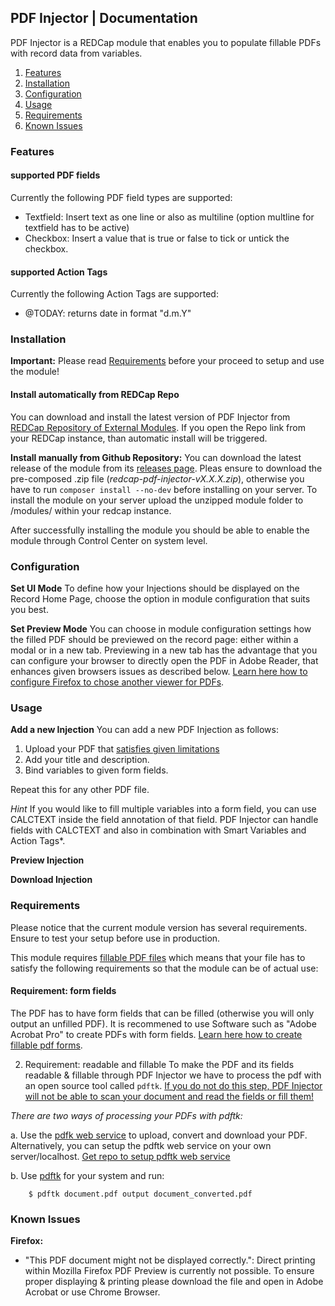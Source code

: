 ## PDF Injector | Documentation

PDF Injector is a REDCap module that enables you to populate fillable PDFs with record data from variables.

1. [Features](#features)
2. [Installation](#installation)
3. [Configuration](#configuration)
4. [Usage](#usage)
5. [Requirements](#requirements)
6. [Known Issues](#known-issues)

### Features
#### supported PDF fields
Currently the following PDF field types are supported:
- Textfield: Insert text as one line or also as multiline (option multline for textfield has to be active)
- Checkbox: Insert a value that is true or false to tick or untick the checkbox.

#### supported Action Tags
Currently the following Action Tags are supported:
- @TODAY: returns date in format "d.m.Y"


### Installation

**Important:** Please read [Requirements](#requirements) before your proceed to setup and use the module!

#### Install automatically from REDCap Repo
You can download and install the latest version of PDF Injector from [REDCap Repository of External Modules](https://redcap.vanderbilt.edu/consortium/modules/). If you open the Repo link from your REDCap instance, than automatic install will be triggered.

**Install manually from Github Repository:**
You can download the latest release of the module from its [releases page](https://github.com/tertek/redcap-pdf-injector/releases). Pleas ensure to download the pre-composed .zip file (*redcap-pdf-injector-vX.X.X.zip*), otherwise you have to run `composer install --no-dev` before installing on your server. To install the module on your server upload the unzipped module folder to /modules/ within your redcap instance.

After successfully installing the module you should be able to enable the module through Control Center on system level.

### Configuration

**Set UI Mode**
To define how your Injections should be displayed on the Record Home Page, choose the option in module configuration that suits you best.

**Set Preview Mode**
You can choose in module configuration settings how the filled PDF should be previewed on the record page: either within a modal or in a new tab. Previewing in a new tab has the advantage that you can configure your browser to directly open the PDF in Adobe Reader, that enhances given browsers issues as described below. [Learn here how to configure Firefox to chose another viewer for PDFs](https://support.mozilla.org/en-US/kb/view-pdf-files-firefox-or-choose-another-viewer).

### Usage

**Add a new Injection**
You can add a new PDF Injection as follows:

1. Upload your PDF that [satisfies given limitations](#limitations)
2. Add your title and description.
3. Bind variables to given form fields.

Repeat this for any other PDF file.

*Hint* If you would like to fill multiple variables into a form field, you can use CALCTEXT inside the field annotation of that field. PDF Injector can handle fields with CALCTEXT and also in combination with Smart Variables and Action Tags*.

**Preview Injection**

**Download Injection**

### Requirements
Please notice that the current module version has several requirements. Ensure to test your setup before use in production.

This module requires <u>fillable PDF files</u> which means that your file has to satisfy the following requirements so that the module can be of actual use:

#### Requirement: form fields
The PDF has to have form fields that can be filled (otherwise you will only output an unfilled PDF). It is recommened to use Software such as "Adobe Acrobat Pro" to create PDFs with form fields. [Learn here how to create fillable pdf forms](https://acrobat.adobe.com/us/en/acrobat/how-to/create-fillable-pdf-forms-creator.html).

2. Requirement: readable and fillable
To make the PDF and its fields readable & fillable through PDF Injector we have to process the pdf with an open source tool called `pdftk`.
<u>If you do not do this step, PDF Injector will not be able to scan your document and read the fields or fill them!</u>

*There are two ways of processing your PDFs with pdftk:*

a. Use the [pdfk web service](https://pdftk-web-service.herokuapp.com/) to upload, convert and download your PDF. Alternatively, you can setup the pdftk web service on your own server/localhost. [Get repo to setup pdftk web service](https://github.com/tertek/pdftk-web-service)

b. Use [pdftk](https://www.pdflabs.com/tools/pdftk-server/) for your system and run:

```
    $ pdftk document.pdf output document_converted.pdf
```

### Known Issues

**Firefox:** 
- "This PDF document might not be displayed correctly.":  Direct printing within Mozilla Firefox PDF Preview is currently not possible. To ensure proper displaying &  printing please download the file and open in Adobe Acrobat or use Chrome Browser.